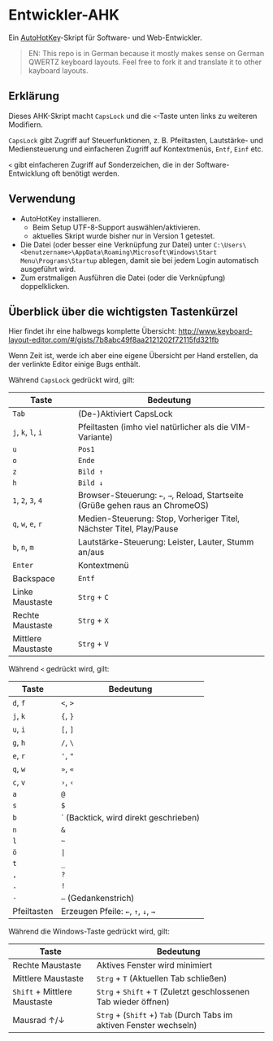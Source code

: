 # Entwickler-AHK

Ein [AutoHotKey](https://www.autohotkey.com/)-Skript für Software- und Web-Entwickler.

> EN: This repo is in German because it mostly makes sense on German QWERTZ keyboard layouts. Feel free to fork it and translate it to other kayboard layouts.

## Erklärung

Dieses AHK-Skript macht `CapsLock` und die `<`-Taste unten links zu weiteren Modifiern.

`CapsLock` gibt Zugriff auf Steuerfunktionen, z. B. Pfeiltasten, Lautstärke- und Mediensteuerung und einfacheren Zugriff auf Kontextmenüs, `Entf`, `Einf` etc.

`<` gibt einfacheren Zugriff auf Sonderzeichen, die in der Software-Entwicklung oft benötigt werden.

## Verwendung

- AutoHotKey installieren.
  - Beim Setup UTF-8-Support auswählen/aktivieren.
  - aktuelles Skript wurde bisher nur in Version 1 getestet.
- Die Datei (oder besser eine Verknüpfung zur Datei) unter `C:\Users\<benutzername>\AppData\Roaming\Microsoft\Windows\Start Menu\Programs\Startup` ablegen, damit sie bei jedem Login automatisch ausgeführt wird.
- Zum erstmaligen Ausführen die Datei (oder die Verknüpfung) doppelklicken.

## Überblick über die wichtigsten Tastenkürzel

Hier findet ihr eine halbwegs komplette Übersicht: http://www.keyboard-layout-editor.com/#/gists/7b8abc49f8aa2121202f72115fd321fb

Wenn Zeit ist, werde ich aber eine eigene Übersicht per Hand erstellen, da der verlinkte Editor einige Bugs enthält.

Während `CapsLock` gedrückt wird, gilt:

| Taste | Bedeutung |
| ----- | --------- |
| `Tab` | (De-)Aktiviert CapsLock |
| `j`, `k`, `l`, `i` | Pfeiltasten (imho viel natürlicher als die VIM-Variante) |
| `u` | `Pos1` |
| `o` | `Ende` |
| `z` | `Bild ↑` |
| `h` | `Bild ↓` |
| `1`, `2`, `3`, `4` | Browser-Steuerung: `←`, `→`, Reload, Startseite (Grüße gehen raus an ChromeOS) |
| `q`, `w`, `e`, `r` | Medien-Steuerung: Stop, Vorheriger Titel, Nächster Titel, Play/Pause |
| `b`, `n`, `m` | Lautstärke-Steuerung: Leister, Lauter, Stumm an/aus |
| `Enter` | Kontextmenü |
| Backspace | `Entf` |
| Linke Maustaste | `Strg` + `C` |
| Rechte Maustaste | `Strg` + `X` |
| Mittlere Maustaste | `Strg` + `V` |

Während `<` gedrückt wird, gilt:

| Taste | Bedeutung |
| ----- | --------- |
| `d`, `f` | `<`, `>` |
| `j`, `k` | `{`, `}` |
| `u`, `i` | `[`, `]` |
| `g`, `h` | `/`, `\` |
| `e`, `r` | `'`, `"` |
| `q`, `w` | `»`, `«` |
| `c`, `v` | `›`, `‹` |
| `a` | `@` |
| `s` | `$` |
| `b` | ` (Backtick, wird direkt geschrieben) |
| `n` | `&` |
| `l` | `~` |
| `ö` | `\|` |
| `t` | `_` |
| `,` | `?` |
| `.` | `!` |
| `-` | `‒` (Gedankenstrich) |
| Pfeiltasten | Erzeugen Pfeile: `←`, `↑`, `↓`, `→` |

Während die Windows-Taste gedrückt wird, gilt:

| Taste | Bedeutung |
| ----- | --------- |
| Rechte Maustaste | Aktives Fenster wird minimiert |
| Mittlere Maustaste | `Strg` + `T` (Aktuellen Tab schließen) |
| `Shift` + Mittlere Maustaste | `Strg` + `Shift` + `T` (Zuletzt geschlossenen Tab wieder öffnen) |
| Mausrad ↑/↓ | `Strg` + (`Shift` +) `Tab` (Durch Tabs im aktiven Fenster wechseln) |
